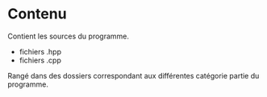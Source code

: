 # Contenu
Contient les sources du programme.
- fichiers .hpp
- fichiers .cpp

Rangé dans des dossiers correspondant aux différentes catégorie partie du programme.